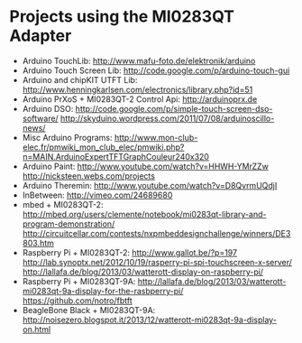 # Projects using the MI0283QT Adapter

* Arduino TouchLib: http://www.mafu-foto.de/elektronik/arduino
* Arduino Touch Screen Lib: http://code.google.com/p/arduino-touch-gui
* Arduino and chipKIT UTFT Lib: http://www.henningkarlsen.com/electronics/library.php?id=51
* Arduino PrXoS + MI0283QT-2 Control Api: http://arduinoprx.de
* Arduino DSO: http://code.google.com/p/simple-touch-screen-dso-software/ http://skyduino.wordpress.com/2011/07/08/arduinoscillo-news/
* Misc Arduino Programs: http://www.mon-club-elec.fr/pmwiki_mon_club_elec/pmwiki.php?n=MAIN.ArduinoExpertTFTGraphCouleur240x320
* Arduino Paint: http://www.youtube.com/watch?v=HHWH-YMrZZw http://nicksteen.webs.com/projects
* Arduino Theremin: http://www.youtube.com/watch?v=D8QvrmUQdjI
* InBetween: http://vimeo.com/24689680
* mbed + MI0283QT-2: http://mbed.org/users/clemente/notebook/mi0283qt-library-and-program-demonstration/ http://circuitcellar.com/contests/nxpmbeddesignchallenge/winners/DE3803.htm
* Raspberry Pi + MI0283QT-2: http://www.gallot.be/?p=197 http://lab.synoptx.net/2012/10/19/rasperry-pi-spi-touchscreen-x-server/ http://lallafa.de/blog/2013/03/watterott-display-on-raspberry-pi/
* Raspberry Pi + MI0283QT-9A: http://lallafa.de/blog/2013/03/watterott-mi0283qt-9a-display-for-the-rasbperry-pi/ https://github.com/notro/fbtft
* BeagleBone Black + MI0283QT-9A: http://noisezero.blogspot.it/2013/12/watterott-mi0283qt-9a-display-on.html
